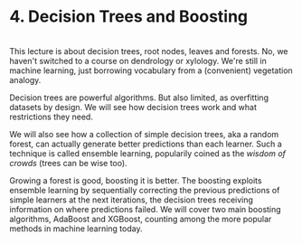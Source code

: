 # 4. Decision Trees and Boosting

<br>
This lecture is about decision trees, root nodes, leaves and forests. No, we haven't switched to a course on dendrology or xylology. We're still in machine learning, just borrowing vocabulary from a (convenient) vegetation analogy.  

Decision trees are powerful algorithms. But also limited, as overfitting datasets by design. We will see how decision trees work and what restrictions they need.

We will also see how a collection of simple decision trees, aka a random forest, can actually generate better predictions than each learner. Such a technique is called ensemble learning, popularily coined as the _wisdom of crowds_ (trees can be wise too).

Growing a forest is good, boosting it is better. The boosting exploits ensemble learning by sequentially correcting the previous predictions of simple learners at the next iterations, the decision trees receiving information on where predictions failed. We will cover two main boosting algorithms, AdaBoost and XGBoost, counting among the more popular methods in machine learning today.
